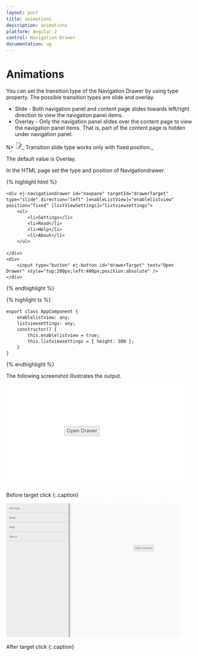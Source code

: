 ```yaml
---
layout: post
title: animations
description: animations
platform: Angular-2
control: Navigation Drawer
documentation: ug
---
```


# Animations

You can set the transition type of the Navigation Drawer by using type property. The possible transition types are slide and overlay.

* Slide - Both navigation panel and content page slides towards left/right direction to view the navigation panel items.
* Overlay - Only the navigation panel slides over the content page to view the navigation panel items. That is, part of the content page is hidden under navigation panel.


N> ![](animations_images\animations_img1.png)_ Transition slide type works only with fixed position._

The default value is Overlay.

In the HTML page set the type and position of Navigationdrawer.


{% highlight html %}

    <div ej-navigationdrawer id="navpane" targetId="drawerTarget" type="slide" direction="left" [enableListView]="enablelistview" position="fixed" [listViewSettings]="listviewsettings">
        <ul>
            <li>Settings</li>
            <li>Read</li>
            <li>Help</li>
            <li>About</li>
        </ul>
    
    </div>
    <div>
        <input type="button" ej-button id="drawerTarget" text="Open Drawer" style="top:200px;left:400px;position:absolute" />
    </div>

 {% endhighlight %}

 {% highlight ts %}
 
    export class AppComponent {
        enablelistview: any;
        listviewsettings: any;
        constructor() {
            this.enablelistview = true;
            this.listviewsettings = { height: 500 };
        }
    }

 {% endhighlight %}
  
The following screenshot illustrates the output.

![](animations_images\animations_img2.png)

Before target click
{:.caption}

![](animations_images\animations_img3.png)

After target click
{:.caption}

